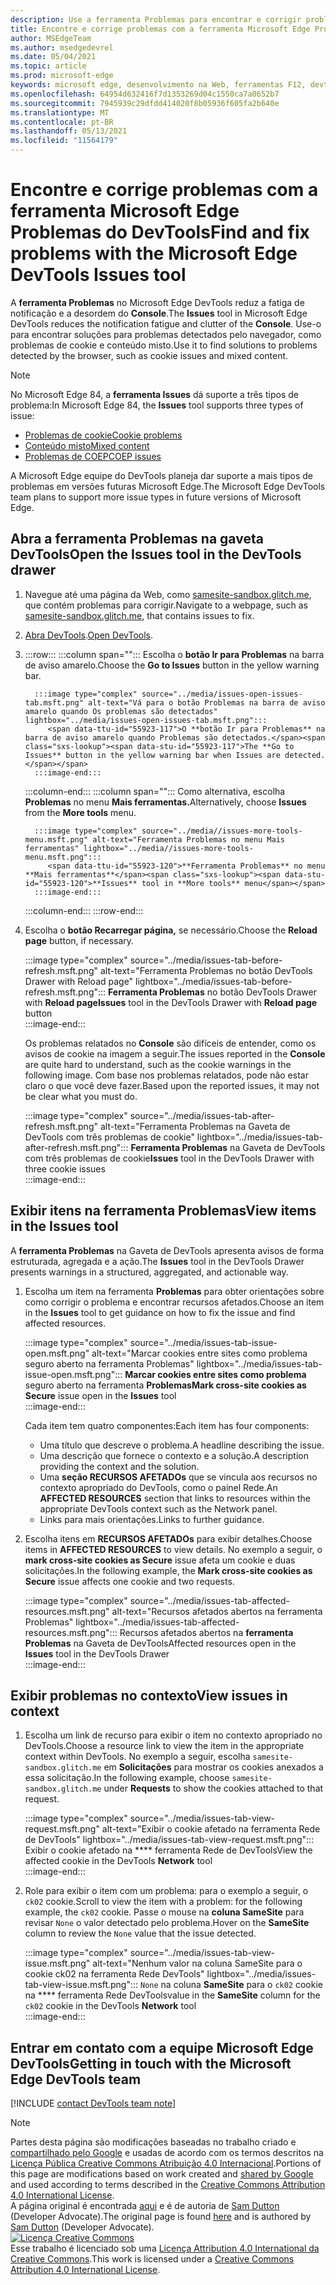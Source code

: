 ```yaml
---
description: Use a ferramenta Problemas para encontrar e corrigir problemas com seu site.
title: Encontre e corrige problemas com a ferramenta Microsoft Edge Problemas do DevTools
author: MSEdgeTeam
ms.author: msedgedevrel
ms.date: 05/04/2021
ms.topic: article
ms.prod: microsoft-edge
keywords: microsoft edge, desenvolvimento na Web, ferramentas F12, devtools
ms.openlocfilehash: 64954d632416f7d1353269d04c1550ca7a0652b7
ms.sourcegitcommit: 7945939c29dfdd414020f8b05936f605fa2b640e
ms.translationtype: MT
ms.contentlocale: pt-BR
ms.lasthandoff: 05/13/2021
ms.locfileid: "11564179"
---
```

<!-- Copyright Sam Dutton 

   Licensed under the Apache License, Version 2.0 (the "License");
   you may not use this file except in compliance with the License.
   You may obtain a copy of the License at

       https://www.apache.org/licenses/LICENSE-2.0

   Unless required by applicable law or agreed to in writing, software
   distributed under the License is distributed on an "AS IS" BASIS,
   WITHOUT WARRANTIES OR CONDITIONS OF ANY KIND, either express or implied.
   See the License for the specific language governing permissions and
   limitations under the License.  -->  
# <a name="find-and-fix-problems-with-the-microsoft-edge-devtools-issues-tool"></a><span data-ttu-id="55923-104">Encontre e corrige problemas com a ferramenta Microsoft Edge Problemas do DevTools</span><span class="sxs-lookup"><span data-stu-id="55923-104">Find and fix problems with the Microsoft Edge DevTools Issues tool</span></span>  

<span data-ttu-id="55923-105">A **ferramenta Problemas** no Microsoft Edge DevTools reduz a fatiga de notificação e a desordem do **Console**.</span><span class="sxs-lookup"><span data-stu-id="55923-105">The **Issues** tool in Microsoft Edge DevTools reduces the notification fatigue and clutter of the **Console**.</span></span>  <span data-ttu-id="55923-106">Use-o para encontrar soluções para problemas detectados pelo navegador, como problemas de cookie e conteúdo misto.</span><span class="sxs-lookup"><span data-stu-id="55923-106">Use it to find solutions to problems detected by the browser, such as cookie issues and mixed content.</span></span>  

> [!NOTE]
> <span data-ttu-id="55923-107">No Microsoft Edge 84, a **ferramenta Issues** dá suporte a três tipos de problema:</span><span class="sxs-lookup"><span data-stu-id="55923-107">In Microsoft Edge 84, the **Issues** tool supports three types of issue:</span></span>  
> *   [<span data-ttu-id="55923-108">Problemas de cookie</span><span class="sxs-lookup"><span data-stu-id="55923-108">Cookie problems</span></span>][MDNSameSiteCookies]  
> *   [<span data-ttu-id="55923-109">Conteúdo misto</span><span class="sxs-lookup"><span data-stu-id="55923-109">Mixed content</span></span>][MDNMixedContent]  
> *   [<span data-ttu-id="55923-110">Problemas de COEP</span><span class="sxs-lookup"><span data-stu-id="55923-110">COEP issues</span></span>][W3CCOEPSpec]
> 
> <span data-ttu-id="55923-111">A Microsoft Edge equipe do DevTools planeja dar suporte a mais tipos de problemas em versões futuras Microsoft Edge.</span><span class="sxs-lookup"><span data-stu-id="55923-111">The Microsoft Edge DevTools team plans to support more issue types in future versions of Microsoft Edge.</span></span>  

## <a name="open-the-issues-tool-in-the-devtools-drawer"></a><span data-ttu-id="55923-112">Abra a ferramenta Problemas na gaveta DevTools</span><span class="sxs-lookup"><span data-stu-id="55923-112">Open the Issues tool in the DevTools drawer</span></span>  

1.  <span data-ttu-id="55923-113">Navegue até uma página da Web, como [samesite-sandbox.glitch.me][GlitchSamesiteSandbox], que contém problemas para corrigir.</span><span class="sxs-lookup"><span data-stu-id="55923-113">Navigate to a webpage, such as [samesite-sandbox.glitch.me][GlitchSamesiteSandbox], that contains issues to fix.</span></span>  
1.  <span data-ttu-id="55923-114">[Abra DevTools][DevtoolsOpen].</span><span class="sxs-lookup"><span data-stu-id="55923-114">[Open DevTools][DevtoolsOpen].</span></span>  
1.  :::row:::
       :::column span="":::
          <span data-ttu-id="55923-115">Escolha o **botão Ir para Problemas** na barra de aviso amarelo.</span><span class="sxs-lookup"><span data-stu-id="55923-115">Choose the **Go to Issues** button in the yellow warning bar.</span></span>  
          
          :::image type="complex" source="../media/issues-open-issues-tab.msft.png" alt-text="Vá para o botão Problemas na barra de aviso amarelo quando Os problemas são detectados" lightbox="../media/issues-open-issues-tab.msft.png":::
             <span data-ttu-id="55923-117">O **botão Ir para Problemas** na barra de aviso amarelo quando Problemas são detectados.</span><span class="sxs-lookup"><span data-stu-id="55923-117">The **Go to Issues** button in the yellow warning bar when Issues are detected.</span></span>  
          :::image-end:::  
       :::column-end:::
       :::column span="":::
          <span data-ttu-id="55923-118">Como alternativa, escolha **Problemas** no menu **Mais ferramentas.**</span><span class="sxs-lookup"><span data-stu-id="55923-118">Alternatively, choose **Issues** from the **More tools** menu.</span></span>  
          
          :::image type="complex" source="../media//issues-more-tools-menu.msft.png" alt-text="Ferramenta Problemas no menu Mais ferramentas" lightbox="../media//issues-more-tools-menu.msft.png":::
             <span data-ttu-id="55923-120">**Ferramenta Problemas** no menu **Mais ferramentas**</span><span class="sxs-lookup"><span data-stu-id="55923-120">**Issues** tool in **More tools** menu</span></span>  
          :::image-end:::  
       :::column-end:::
    :::row-end:::
    
1.  <span data-ttu-id="55923-121">Escolha o **botão Recarregar página,** se necessário.</span><span class="sxs-lookup"><span data-stu-id="55923-121">Choose the **Reload page** button, if necessary.</span></span>  
    
    :::image type="complex" source="../media/issues-tab-before-refresh.msft.png" alt-text="Ferramenta Problemas no botão DevTools Drawer with Reload page" lightbox="../media/issues-tab-before-refresh.msft.png":::
       <span data-ttu-id="55923-123">**Ferramenta Problemas** no botão DevTools Drawer with **Reload page**</span><span class="sxs-lookup"><span data-stu-id="55923-123">**Issues** tool in the DevTools Drawer with **Reload page** button</span></span>  
    :::image-end:::  

    <span data-ttu-id="55923-124">Os problemas relatados no **Console** são difíceis de entender, como os avisos de cookie na imagem a seguir.</span><span class="sxs-lookup"><span data-stu-id="55923-124">The issues reported in the **Console** are quite hard to understand, such as the cookie warnings in the following image.</span></span>  <span data-ttu-id="55923-125">Com base nos problemas relatados, pode não estar claro o que você deve fazer.</span><span class="sxs-lookup"><span data-stu-id="55923-125">Based upon the reported issues, it may not be clear what you must do.</span></span>  
    
    :::image type="complex" source="../media/issues-tab-after-refresh.msft.png" alt-text="Ferramenta Problemas na Gaveta de DevTools com três problemas de cookie" lightbox="../media/issues-tab-after-refresh.msft.png":::
       <span data-ttu-id="55923-127">**Ferramenta Problemas** na Gaveta de DevTools com três problemas de cookie</span><span class="sxs-lookup"><span data-stu-id="55923-127">**Issues** tool in the DevTools Drawer with three cookie issues</span></span>  
    :::image-end:::  
    
## <a name="view-items-in-the-issues-tool"></a><span data-ttu-id="55923-128">Exibir itens na ferramenta Problemas</span><span class="sxs-lookup"><span data-stu-id="55923-128">View items in the Issues tool</span></span>  

<span data-ttu-id="55923-129">A **ferramenta Problemas** na Gaveta de DevTools apresenta avisos de forma estruturada, agregada e a ação.</span><span class="sxs-lookup"><span data-stu-id="55923-129">The **Issues** tool in the DevTools Drawer presents warnings in a structured, aggregated, and actionable way.</span></span>  

1.  <span data-ttu-id="55923-130">Escolha um item na ferramenta **Problemas** para obter orientações sobre como corrigir o problema e encontrar recursos afetados.</span><span class="sxs-lookup"><span data-stu-id="55923-130">Choose an item in the **Issues** tool to get guidance on how to fix the issue and find affected resources.</span></span>  
    
    :::image type="complex" source="../media/issues-tab-issue-open.msft.png" alt-text="Marcar cookies entre sites como problema seguro aberto na ferramenta Problemas" lightbox="../media/issues-tab-issue-open.msft.png":::
       <span data-ttu-id="55923-132">**Marcar cookies entre sites como problema** seguro aberto na ferramenta **Problemas**</span><span class="sxs-lookup"><span data-stu-id="55923-132">**Mark cross-site cookies as Secure** issue open in the **Issues** tool</span></span>  
    :::image-end:::  
    
    <span data-ttu-id="55923-133">Cada item tem quatro componentes:</span><span class="sxs-lookup"><span data-stu-id="55923-133">Each item has four components:</span></span>  
    
    *   <span data-ttu-id="55923-134">Uma título que descreve o problema.</span><span class="sxs-lookup"><span data-stu-id="55923-134">A headline describing the issue.</span></span>  
    *   <span data-ttu-id="55923-135">Uma descrição que fornece o contexto e a solução.</span><span class="sxs-lookup"><span data-stu-id="55923-135">A description providing the context and the solution.</span></span>  
    *   <span data-ttu-id="55923-136">Uma **seção RECURSOS AFETADOs** que se vincula aos recursos no contexto apropriado do DevTools, como o painel Rede.</span><span class="sxs-lookup"><span data-stu-id="55923-136">An **AFFECTED RESOURCES** section that links to resources within the appropriate DevTools context such as the Network panel.</span></span>  
    *   <span data-ttu-id="55923-137">Links para mais orientações.</span><span class="sxs-lookup"><span data-stu-id="55923-137">Links to further guidance.</span></span>  
    
1.  <span data-ttu-id="55923-138">Escolha itens em **RECURSOS AFETADOs** para exibir detalhes.</span><span class="sxs-lookup"><span data-stu-id="55923-138">Choose items in **AFFECTED RESOURCES** to view details.</span></span>  <span data-ttu-id="55923-139">No exemplo a seguir, o **mark cross-site cookies as Secure** issue afeta um cookie e duas solicitações.</span><span class="sxs-lookup"><span data-stu-id="55923-139">In the following example, the **Mark cross-site cookies as Secure** issue affects one cookie and two requests.</span></span>  
    
    :::image type="complex" source="../media/issues-tab-affected-resources.msft.png" alt-text="Recursos afetados abertos na ferramenta Problemas" lightbox="../media/issues-tab-affected-resources.msft.png":::
       <span data-ttu-id="55923-141">Recursos afetados abertos na **ferramenta Problemas** na Gaveta de DevTools</span><span class="sxs-lookup"><span data-stu-id="55923-141">Affected resources open in the **Issues** tool in the DevTools Drawer</span></span>  
    :::image-end:::  
    
## <a name="view-issues-in-context"></a><span data-ttu-id="55923-142">Exibir problemas no contexto</span><span class="sxs-lookup"><span data-stu-id="55923-142">View issues in context</span></span>  

1.  <span data-ttu-id="55923-143">Escolha um link de recurso para exibir o item no contexto apropriado no DevTools.</span><span class="sxs-lookup"><span data-stu-id="55923-143">Choose a resource link to view the item in the appropriate context within DevTools.</span></span>  <span data-ttu-id="55923-144">No exemplo a seguir, escolha `samesite-sandbox.glitch.me` em **Solicitações** para mostrar os cookies anexados a essa solicitação.</span><span class="sxs-lookup"><span data-stu-id="55923-144">In the following example, choose `samesite-sandbox.glitch.me` under **Requests** to show the cookies attached to that request.</span></span>  
    
    :::image type="complex" source="../media/issues-tab-view-request.msft.png" alt-text="Exibir o cookie afetado na ferramenta Rede de DevTools" lightbox="../media/issues-tab-view-request.msft.png":::
       <span data-ttu-id="55923-146">Exibir o cookie afetado na \*\*\*\* ferramenta Rede de DevTools</span><span class="sxs-lookup"><span data-stu-id="55923-146">View the affected cookie in the DevTools **Network** tool</span></span>  
    :::image-end:::  

1.  <span data-ttu-id="55923-147">Role para exibir o item com um problema: para o exemplo a seguir, o `ck02` cookie.</span><span class="sxs-lookup"><span data-stu-id="55923-147">Scroll to view the item with a problem:  for the following example, the `ck02` cookie.</span></span>  <span data-ttu-id="55923-148">Passe o mouse na **coluna SameSite** para revisar `None` o valor detectado pelo problema.</span><span class="sxs-lookup"><span data-stu-id="55923-148">Hover on the **SameSite** column to review the `None` value that the issue detected.</span></span>  
    
    :::image type="complex" source="../media/issues-tab-view-issue.msft.png" alt-text="Nenhum valor na coluna SameSite para o cookie ck02 na ferramenta Rede DevTools" lightbox="../media/issues-tab-view-issue.msft.png":::
       `None` <span data-ttu-id="55923-150">na coluna **SameSite** para o `ck02` cookie na \*\*\*\* ferramenta Rede DevTools</span><span class="sxs-lookup"><span data-stu-id="55923-150">value in the **SameSite** column for the `ck02` cookie in the DevTools **Network** tool</span></span>  
    :::image-end:::  

## <a name="getting-in-touch-with-the-microsoft-edge-devtools-team"></a><span data-ttu-id="55923-151">Entrar em contato com a equipe Microsoft Edge DevTools</span><span class="sxs-lookup"><span data-stu-id="55923-151">Getting in touch with the Microsoft Edge DevTools team</span></span>  

[!INCLUDE [contact DevTools team note](../includes/contact-devtools-team-note.md)]  

<!-- links -->  

[DevtoolsOpen]: ../open/index.md "Abra Microsoft Edge DevTools | Microsoft Docs"  

[GlitchSamesiteSandbox]: https://samesite-sandbox.glitch.me "Testes de cookie sameSite | Glitch"  

[MDNSameSiteCookies]: https://developer.mozilla.org/docs/Web/HTTP/Headers/Set-Cookie/SameSite "Cookies sameSite | MDN"  
[MDNMixedContent]: https://developer.mozilla.org/docs/Web/Security/Mixed_content "Conteúdo misto | MDN"  

[W3CCOEPSpec]: https://wicg.github.io/cross-origin-embedder-policy "Política de embedder entre origens | Grupo Community Web Incubator"  

> [!NOTE]
> <span data-ttu-id="55923-157">Partes desta página são modificações baseadas no trabalho criado e [compartilhado pelo Google][GoogleSitePolicies] e usadas de acordo com os termos descritos na [Licença Pública Creative Commons Atribuição 4.0 Internacional][CCA4IL].</span><span class="sxs-lookup"><span data-stu-id="55923-157">Portions of this page are modifications based on work created and [shared by Google][GoogleSitePolicies] and used according to terms described in the [Creative Commons Attribution 4.0 International License][CCA4IL].</span></span>  
> <span data-ttu-id="55923-158">A página original é encontrada [aqui](https://developers.google.com/web/tools/chrome-devtools/issues/index) e é de autoria de [Sam Dutton][SamDutton] \(Developer Advocate\).</span><span class="sxs-lookup"><span data-stu-id="55923-158">The original page is found [here](https://developers.google.com/web/tools/chrome-devtools/issues/index) and is authored by [Sam Dutton][SamDutton] \(Developer Advocate\).</span></span>  
[![Licença Creative Commons][CCby4Image]][CCA4IL]  
<span data-ttu-id="55923-160">Esse trabalho é licenciado sob uma [Licença Attribution 4.0 International da Creative Commons][CCA4IL].</span><span class="sxs-lookup"><span data-stu-id="55923-160">This work is licensed under a [Creative Commons Attribution 4.0 International License][CCA4IL].</span></span>  

[CCA4IL]: https://creativecommons.org/licenses/by/4.0  
[CCby4Image]: https://i.creativecommons.org/l/by/4.0/88x31.png  
[GoogleSitePolicies]: https://developers.google.com/terms/site-policies  
[KayceBasques]: https://developers.google.com/web/resources/contributors#kayce-basques  
[SamDutton]: https://developers.google.com/web/resources/contributors#sam-dutton  
